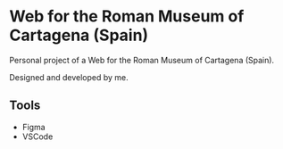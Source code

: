 # Web for the Roman Museum of Cartagena (Spain)

Personal project of a Web for the Roman Museum of Cartagena (Spain).

Designed and developed by me.

## Tools

- Figma
- VSCode

